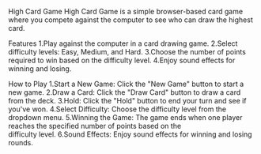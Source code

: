High Card Game
High Card Game is a simple browser-based card game where you compete against the computer to see who can draw the highest card.

Features
1.Play against the computer in a card drawing game.
2.Select difficulty levels: Easy, Medium, and Hard.
3.Choose the number of points required to win based on the difficulty level.
4.Enjoy sound effects for winning and losing.


How to Play
1.Start a New Game: Click the "New Game" button to start a new game.
2.Draw a Card: Click the "Draw Card" button to draw a card from the deck.
3.Hold: Click the "Hold" button to end your turn and see if you've won.
4.Select Difficulty: Choose the difficulty level from the dropdown menu.
5.Winning the Game: The game ends when one player reaches the specified number of points based on the   
  difficulty level.
6.Sound Effects: Enjoy sound effects for winning and losing rounds.

